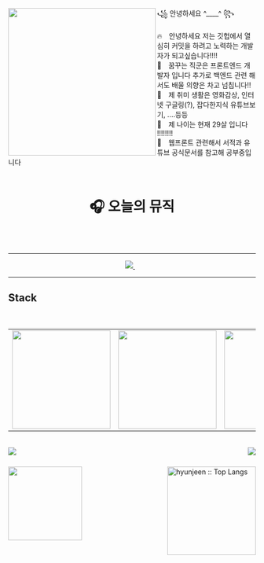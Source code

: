 <div align='center'>
    <img align="left" width="300" src="https://i.postimg.cc/jSbsYbgK/octocat-1607474030530.png">    
    <div align='left'>꧁ 안녕하세요 ^____^ ꧂<br><br>
  🔥　안녕하세요 저는 깃헙에서 열심히 커밋을 하려고 노력하는 개발자가 되고싶습니다!!!! <br> 
  🌁　꿈꾸는 직군은 프론트엔드 개발자 입니다 추가로 백엔드 관련 해서도 배울 의향은 차고 넘칩니다!! <br>
  🏓　제 취미 생활은 영화감상, 인터넷 구글링(?), 잡다한지식 유튜브보기, ....등등 <br>
  👦　제 나이는 현재 29살 입니다 !!!!!!!!<br>
  📖　웹프론트 관련해서 서적과 유튜브 공식문서를 참고해 공부중입니다  <br>
        <div align='center'>
  　<h1>🎧 오늘의 뮤직</h1> <br>
            <img src='https://spotify-github-profile.vercel.app/api/view?uid=31tselfsk7b6xfyl7jxy6w3lbh3q&cover_image=true&theme=novatorem&show_offline=false&background_color=121212&bar_color=53b14f&bar_color_cover=true' alt=''spotify/></div>
    </div>
    <br>
</div>
<hr>
<p align='center'>

  <a href="mailto:dev.hyunjeen@gmail.com">
    <img src="https://img.shields.io/badge/email me-%231DA1F3.svg?&style=for-the-badge&logo=gmail&logoColor=white" />
  </a>&nbsp;&nbsp;
</p>
<hr>
<h2 font-weight="bold">Stack</h2>
<br>
<table>
  <tr>
    <td><img src="https://cdn.iconscout.com/icon/free/png-128/react-1175109.png" width="200"></td>
    <td><img src="https://cdn.iconscout.com/icon/free/png-128/nodejs-2-226035.png" width="200"></td>
    <td><img src="https://cdn.iconscout.com/icon/free/png-128/javascript-1-225993.png" width="200"></td>
    <td><img src="https://cdn.iconscout.com/icon/free/png-128/html5-40-1175193.png" width="200"></td>
    <td><img src="https://cdn.iconscout.com/icon/free/png-128/css3-11-1175239.png" width="200"></td>
    <td><img src="https://cdn.iconscout.com/icon/free/png-128/sass-13-1175092.png" width="200"></td>
    <td><img src="https://cdn.iconscout.com/icon/free/png-128/git-18-1175219.png" width="200"></td>
    <td><img src="https://cdn.iconscout.com/icon/free/png-128/mongodb-4-1175139.png" width="200"></td>
   </tr>
</table>

<br>


<img align="left" src="https://visitor-badge.laobi.icu/badge?page_id=hyunjeen.hyunjeen" />
<img align="right" src="https://img.shields.io/github/followers/hyunjeen?label=Follow&style=social" />
<h1 align="center"></h1>
<img align="left" height="150px" src="https://github-readme-stats.vercel.app/api?username=hyunjeen&show_icons=true&theme=merko&count_private=true" />
<img align="right" height="180px" src="https://github-readme-stats.vercel.app/api/top-langs/?username=hyunjeen&count_private=true&langs_count=10&theme=tokyonight&layout=compact&hide=html,css" alt="hyunjeen :: Top Langs" />
<img height="150px" />
